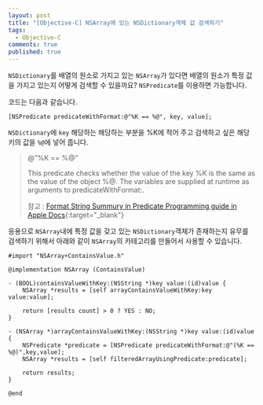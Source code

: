 ```yaml
---
layout: post
title: "[Objective-C] NSArray에 있는 NSDictionary객체 값 검색하기"
tags: 
  - Objective-C
comments: true
published: true
---
```


`NSDictionary`를 배열의 원소로 가지고 있는 `NSArray`가 있다면 배열의 원소가 특정 값을 가지고 있는지 어떻게 검색할 수 있을까요? `NSPredicate`를 이용하면 가능합니다.

코드는 다음과 같습니다.

`
[NSPredicate predicateWithFormat:@"%K == %@", key, value];
`

`NSDictionary`에 `key` 해당하는 해당하는 부분을 %K에 적어 주고 검색하고 싶은 해당 키의 값을 `%@`에 넣어 줍니다.

> @”%K == %@”
> 
> This predicate checks whether the value of the key %K is the same as the value of the object %@. The variables are supplied at runtime as arguments to predicateWithFormat:.
> 
> 참고 : [Format String Summury in Predicate Programming guide in Apple Docs](https://developer.apple.com/library/archive/documentation/Cocoa/Conceptual/Predicates/Articles/pCreating.html){:target="_blank"}

응용으로 `NSArray`내에 특정 값을 갖고 있는 `NSDictionary`객체가 존재하는지 유무를 검색하기 위해서 아래와 같이 `NSArray`의 카테고리를 만들어서 사용할 수 있습니다.

```objc
#import "NSArray+ContainsValue.h"

@implementation NSArray (ContainsValue)

- (BOOL)containsValueWithKey:(NSString *)key value:(id)value {
    NSArray *results = [self arrayContainsValueWithKey:key value:value];

    return [results count] > 0 ? YES : NO;
}

- (NSArray *)arrayContainsValueWithKey:(NSString *)key value:(id)value {
    NSPredicate *predicate = [NSPredicate predicateWithFormat:@"(%K == %@)",key,value];
    NSArray *results = [self filteredArrayUsingPredicate:predicate];

    return results;
}

@end
```